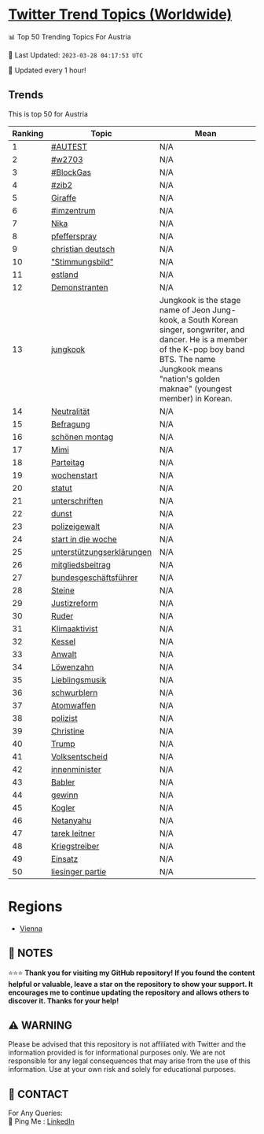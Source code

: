 [Twitter Trend Topics (Worldwide)](https://github.com/ErcinDedeoglu/Twitter-Trend-Topics)
==========


📊 Top 50 Trending Topics For Austria

📆 Last Updated: `2023-03-28 04:17:53 UTC`

🔧 Updated every 1 hour!


## Trends

This is top 50 for Austria

| Ranking | Topic | Mean |
| ------- | ------------ | ------------ |
| 1 | [#AUTEST](http://twitter.com/search?q=%23AUTEST) | N/A |
| 2 | [#w2703](http://twitter.com/search?q=%23w2703) | N/A |
| 3 | [#BlockGas](http://twitter.com/search?q=%23BlockGas) | N/A |
| 4 | [#zib2](http://twitter.com/search?q=%23zib2) | N/A |
| 5 | [Giraffe](http://twitter.com/search?q=Giraffe) | N/A |
| 6 | [#imzentrum](http://twitter.com/search?q=%23imzentrum) | N/A |
| 7 | [Nika](http://twitter.com/search?q=Nika) | N/A |
| 8 | [pfefferspray](http://twitter.com/search?q=pfefferspray) | N/A |
| 9 | [christian deutsch](http://twitter.com/search?q=christian+deutsch) | N/A |
| 10 | ["Stimmungsbild"](http://twitter.com/search?q=%22Stimmungsbild%22) | N/A |
| 11 | [estland](http://twitter.com/search?q=estland) | N/A |
| 12 | [Demonstranten](http://twitter.com/search?q=Demonstranten) | N/A |
| 13 | [jungkook](http://twitter.com/search?q=jungkook) | Jungkook is the stage name of Jeon Jung-kook, a South Korean singer, songwriter, and dancer. He is a member of the K-pop boy band BTS. The name Jungkook means "nation's golden maknae" (youngest member) in Korean. |
| 14 | [Neutralität](http://twitter.com/search?q=Neutralit%c3%a4t) | N/A |
| 15 | [Befragung](http://twitter.com/search?q=Befragung) | N/A |
| 16 | [schönen montag](http://twitter.com/search?q=sch%c3%b6nen+montag) | N/A |
| 17 | [Mimi](http://twitter.com/search?q=Mimi) | N/A |
| 18 | [Parteitag](http://twitter.com/search?q=Parteitag) | N/A |
| 19 | [wochenstart](http://twitter.com/search?q=wochenstart) | N/A |
| 20 | [statut](http://twitter.com/search?q=statut) | N/A |
| 21 | [unterschriften](http://twitter.com/search?q=unterschriften) | N/A |
| 22 | [dunst](http://twitter.com/search?q=dunst) | N/A |
| 23 | [polizeigewalt](http://twitter.com/search?q=polizeigewalt) | N/A |
| 24 | [start in die woche](http://twitter.com/search?q=start+in+die+woche) | N/A |
| 25 | [unterstützungserklärungen](http://twitter.com/search?q=unterst%c3%bctzungserkl%c3%a4rungen) | N/A |
| 26 | [mitgliedsbeitrag](http://twitter.com/search?q=mitgliedsbeitrag) | N/A |
| 27 | [bundesgeschäftsführer](http://twitter.com/search?q=bundesgesch%c3%a4ftsf%c3%bchrer) | N/A |
| 28 | [Steine](http://twitter.com/search?q=Steine) | N/A |
| 29 | [Justizreform](http://twitter.com/search?q=Justizreform) | N/A |
| 30 | [Ruder](http://twitter.com/search?q=Ruder) | N/A |
| 31 | [Klimaaktivist](http://twitter.com/search?q=Klimaaktivist) | N/A |
| 32 | [Kessel](http://twitter.com/search?q=Kessel) | N/A |
| 33 | [Anwalt](http://twitter.com/search?q=Anwalt) | N/A |
| 34 | [Löwenzahn](http://twitter.com/search?q=L%c3%b6wenzahn) | N/A |
| 35 | [Lieblingsmusik](http://twitter.com/search?q=Lieblingsmusik) | N/A |
| 36 | [schwurblern](http://twitter.com/search?q=schwurblern) | N/A |
| 37 | [Atomwaffen](http://twitter.com/search?q=Atomwaffen) | N/A |
| 38 | [polizist](http://twitter.com/search?q=polizist) | N/A |
| 39 | [Christine](http://twitter.com/search?q=Christine) | N/A |
| 40 | [Trump](http://twitter.com/search?q=Trump) | N/A |
| 41 | [Volksentscheid](http://twitter.com/search?q=Volksentscheid) | N/A |
| 42 | [innenminister](http://twitter.com/search?q=innenminister) | N/A |
| 43 | [Babler](http://twitter.com/search?q=Babler) | N/A |
| 44 | [gewinn](http://twitter.com/search?q=gewinn) | N/A |
| 45 | [Kogler](http://twitter.com/search?q=Kogler) | N/A |
| 46 | [Netanyahu](http://twitter.com/search?q=Netanyahu) | N/A |
| 47 | [tarek leitner](http://twitter.com/search?q=tarek+leitner) | N/A |
| 48 | [Kriegstreiber](http://twitter.com/search?q=Kriegstreiber) | N/A |
| 49 | [Einsatz](http://twitter.com/search?q=Einsatz) | N/A |
| 50 | [liesinger partie](http://twitter.com/search?q=liesinger+partie) | N/A |



# Regions

* [Vienna](</Austria/Vienna.md>)



## 📝 NOTES

⭐⭐⭐ **Thank you for visiting my GitHub repository! If you found the content helpful or valuable, leave a star on the repository to show your support. It encourages me to continue updating the repository and allows others to discover it. Thanks for your help!**


## ⚠️ WARNING

Please be advised that this repository is not affiliated with Twitter and the information provided is for informational purposes only. We are not responsible for any legal consequences that may arise from the use of this information. Use at your own risk and solely for educational purposes.


## 📨 CONTACT

 For Any Queries:  
            🏓 Ping Me : [LinkedIn](https://www.linkedin.com/in/ercindedeoglu/)
